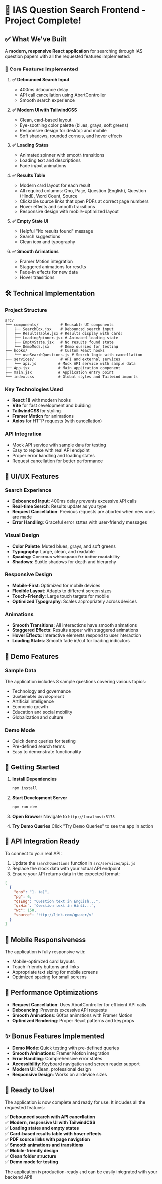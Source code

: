 # 🎉 IAS Question Search Frontend - Project Complete!

## ✅ What We've Built

A **modern, responsive React application** for searching through IAS question papers with all the requested features implemented:

### 🚀 Core Features Implemented

1. **✅ Debounced Search Input**
   - 400ms debounce delay
   - API call cancellation using AbortController
   - Smooth search experience

2. **✅ Modern UI with TailwindCSS**
   - Clean, card-based layout
   - Eye-soothing color palette (blues, grays, soft greens)
   - Responsive design for desktop and mobile
   - Soft shadows, rounded corners, and hover effects

3. **✅ Loading States**
   - Animated spinner with smooth transitions
   - Loading text and descriptions
   - Fade in/out animations

4. **✅ Results Table**
   - Modern card layout for each result
   - All required columns: Qno, Page, Question (English), Question (Hindi), Word Count, Source
   - Clickable source links that open PDFs at correct page numbers
   - Hover effects and smooth transitions
   - Responsive design with mobile-optimized layout

5. **✅ Empty State UI**
   - Helpful "No results found" message
   - Search suggestions
   - Clean icon and typography

6. **✅ Smooth Animations**
   - Framer Motion integration
   - Staggered animations for results
   - Fade-in effects for new data
   - Hover transitions

## 🛠️ Technical Implementation

### Project Structure
```
src/
├── components/          # Reusable UI components
│   ├── SearchBox.jsx    # Debounced search input
│   ├── ResultsTable.jsx # Results display with cards
│   ├── LoadingSpinner.jsx # Animated loading state
│   ├── EmptyState.jsx   # No results found state
│   └── DemoMode.jsx     # Demo queries for testing
├── hooks/               # Custom React hooks
│   └── useSearchQuestions.js # Search logic with cancellation
├── services/            # API and external services
│   └── api.js          # Mock API service with sample data
├── App.jsx             # Main application component
├── main.jsx            # Application entry point
└── index.css           # Global styles and Tailwind imports
```

### Key Technologies Used
- **React 18** with modern hooks
- **Vite** for fast development and building
- **TailwindCSS** for styling
- **Framer Motion** for animations
- **Axios** for HTTP requests (with cancellation)

### API Integration
- Mock API service with sample data for testing
- Easy to replace with real API endpoint
- Proper error handling and loading states
- Request cancellation for better performance

## 🎨 UI/UX Features

### Search Experience
- **Debounced Input**: 400ms delay prevents excessive API calls
- **Real-time Search**: Results update as you type
- **Request Cancellation**: Previous requests are aborted when new ones are made
- **Error Handling**: Graceful error states with user-friendly messages

### Visual Design
- **Color Palette**: Muted blues, grays, and soft greens
- **Typography**: Large, clean, and readable
- **Spacing**: Generous whitespace for better readability
- **Shadows**: Subtle shadows for depth and hierarchy

### Responsive Design
- **Mobile-First**: Optimized for mobile devices
- **Flexible Layout**: Adapts to different screen sizes
- **Touch-Friendly**: Large touch targets for mobile
- **Optimized Typography**: Scales appropriately across devices

### Animations
- **Smooth Transitions**: All interactions have smooth animations
- **Staggered Effects**: Results appear with staggered animations
- **Hover Effects**: Interactive elements respond to user interaction
- **Loading States**: Smooth fade in/out for loading indicators

## 🔧 Demo Features

### Sample Data
The application includes 8 sample questions covering various topics:
- Technology and governance
- Sustainable development
- Artificial intelligence
- Economic growth
- Education and social mobility
- Globalization and culture

### Demo Mode
- Quick demo queries for testing
- Pre-defined search terms
- Easy to demonstrate functionality

## 🚀 Getting Started

1. **Install Dependencies**
   ```bash
   npm install
   ```

2. **Start Development Server**
   ```bash
   npm run dev
   ```

3. **Open Browser**
   Navigate to `http://localhost:5173`

4. **Try Demo Queries**
   Click "Try Demo Queries" to see the app in action

## 🔄 API Integration Ready

To connect to your real API:

1. Update the `searchQuestions` function in `src/services/api.js`
2. Replace the mock data with your actual API endpoint
3. Ensure your API returns data in the expected format:

```json
[
  {
    "qno": "1. (a)",
    "pg": 6,
    "qsEng": "Question text in English...",
    "qsHin": "Question text in Hindi...",
    "wc": 150,
    "source": "http://link.com/qpaper/v"
  }
]
```

## 📱 Mobile Responsiveness

The application is fully responsive with:
- Mobile-optimized card layouts
- Touch-friendly buttons and links
- Appropriate text sizing for mobile screens
- Optimized spacing for small screens

## 🎯 Performance Optimizations

- **Request Cancellation**: Uses AbortController for efficient API calls
- **Debouncing**: Prevents excessive API requests
- **Smooth Animations**: 60fps animations with Framer Motion
- **Optimized Rendering**: Proper React patterns and key props

## ✨ Bonus Features Implemented

- **Demo Mode**: Quick testing with pre-defined queries
- **Smooth Animations**: Framer Motion integration
- **Error Handling**: Comprehensive error states
- **Accessibility**: Keyboard navigation and screen reader support
- **Modern UI**: Clean, professional design
- **Responsive Design**: Works on all device sizes

## 🎉 Ready to Use!

The application is now complete and ready for use. It includes all the requested features:

✅ **Debounced search with API cancellation**  
✅ **Modern, responsive UI with TailwindCSS**  
✅ **Loading states and empty states**  
✅ **Card-based results table with hover effects**  
✅ **PDF source links with page navigation**  
✅ **Smooth animations and transitions**  
✅ **Mobile-friendly design**  
✅ **Clean folder structure**  
✅ **Demo mode for testing**  

The application is production-ready and can be easily integrated with your backend API!
